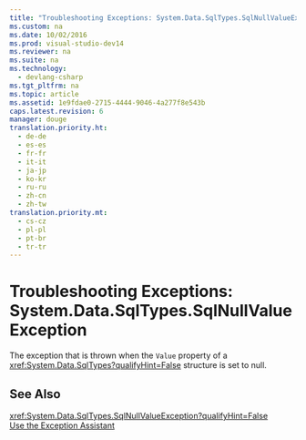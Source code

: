 ```yaml
---
title: "Troubleshooting Exceptions: System.Data.SqlTypes.SqlNullValueException"
ms.custom: na
ms.date: 10/02/2016
ms.prod: visual-studio-dev14
ms.reviewer: na
ms.suite: na
ms.technology: 
  - devlang-csharp
ms.tgt_pltfrm: na
ms.topic: article
ms.assetid: 1e9fdae0-2715-4444-9046-4a277f8e543b
caps.latest.revision: 6
manager: douge
translation.priority.ht: 
  - de-de
  - es-es
  - fr-fr
  - it-it
  - ja-jp
  - ko-kr
  - ru-ru
  - zh-cn
  - zh-tw
translation.priority.mt: 
  - cs-cz
  - pl-pl
  - pt-br
  - tr-tr
---
```

# Troubleshooting Exceptions: System.Data.SqlTypes.SqlNullValueException
The exception that is thrown when the `Value` property of a <xref:System.Data.SqlTypes?qualifyHint=False> structure is set to null.  
  
## See Also  
 <xref:System.Data.SqlTypes.SqlNullValueException?qualifyHint=False>   
 [Use the Exception Assistant](../Topic/How%20to:%20Use%20the%20Exception%20Assistant.md)